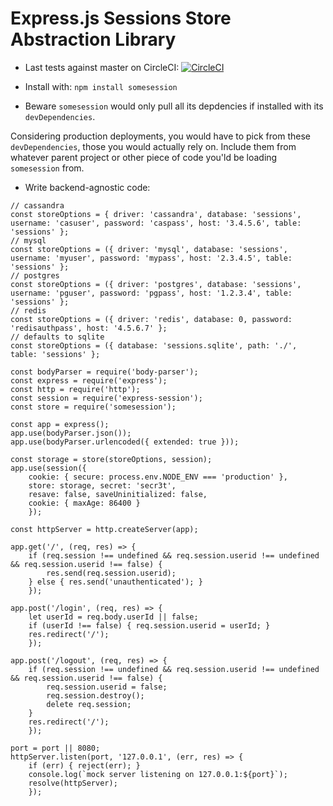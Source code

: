 # Express.js Sessions Store Abstraction Library

 * Last tests against master on CircleCI: [![CircleCI](https://circleci.com/gh/faust64/somesession.svg?style=svg)](https://circleci.com/gh/faust64/somesession)

 * Install with: `npm install somesession`

 * Beware `somesession` would only pull all its depdencies if installed with its `devDependencies`.

Considering production deployments, you would have to pick from these `devDependencies`, those you would actually rely on.
Include them from whatever parent project or other piece of code you'ld be loading `somesession` from.

 * Write backend-agnostic code:

```
// cassandra
const storeOptions = { driver: 'cassandra', database: 'sessions', username: 'casuser', password: 'caspass', host: '3.4.5.6', table: 'sessions' };
// mysql
const storeOptions = ({ driver: 'mysql', database: 'sessions', username: 'myuser', password: 'mypass', host: '2.3.4.5', table: 'sessions' };
// postgres
const storeOptions = ({ driver: 'postgres', database: 'sessions', username: 'pguser', password: 'pgpass', host: '1.2.3.4', table: 'sessions' };
// redis
const storeOptions = ({ driver: 'redis', database: 0, password: 'redisauthpass', host: '4.5.6.7' };
// defaults to sqlite
const storeOptions = ({ database: 'sessions.sqlite', path: './', table: 'sessions' };

const bodyParser = require('body-parser');
const express = require('express');
const http = require('http');
const session = require('express-session');
const store = require('somesession');

const app = express();
app.use(bodyParser.json());
app.use(bodyParser.urlencoded({ extended: true }));

const storage = store(storeOptions, session);
app.use(session({
	cookie: { secure: process.env.NODE_ENV === 'production' },
	store: storage, secret: 'secr3t',
	resave: false, saveUninitialized: false,
	cookie: { maxAge: 86400 }
    });

const httpServer = http.createServer(app);

app.get('/', (req, res) => {
	if (req.session !== undefined && req.session.userid !== undefined && req.session.userid !== false) {
	    res.send(req.session.userid);
	} else { res.send('unauthenticated'); }
    });

app.post('/login', (req, res) => {
	let userId = req.body.userId || false;
	if (userId !== false) { req.session.userid = userId; }
	res.redirect('/');
    });

app.post('/logout', (req, res) => {
	if (req.session !== undefined && req.session.userid !== undefined && req.session.userid !== false) {
	    req.session.userid = false;
	    req.session.destroy();
	    delete req.session;
	}
	res.redirect('/');
    });

port = port || 8080;
httpServer.listen(port, '127.0.0.1', (err, res) => {
	if (err) { reject(err); }
	console.log(`mock server listening on 127.0.0.1:${port}`);
	resolve(httpServer);
    });
```
